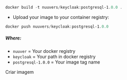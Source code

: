 ```powershell
docker build -t nuuvers/keycloak:postgresql-1.0.0 .
```
- Upload your image to your container registry:

```powershell
docker push nuuvers/keycloak:postgresql-1.0.0
```

##### Where:
- `nuuver` = Your docker registry   
- `keycloak` = Your path in docker registry   
- `postgresql-1.0.0` = Your image tag name    

Criar imagem